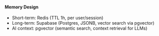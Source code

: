 #### Memory Design
- Short-term: Redis (TTL 1h, per user/session)
- Long-term: Supabase (Postgres, JSONB, vector search via pgvector)
- AI context: pgvector (semantic search, context retrieval for LLMs)